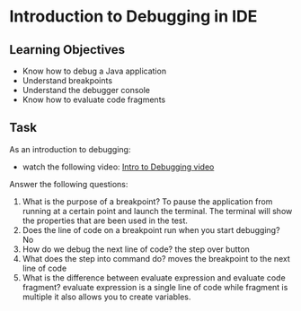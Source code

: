 # Introduction to Debugging in IDE

## Learning Objectives
- Know how to debug a Java application
- Understand breakpoints
- Understand the debugger console
- Know how to evaluate code fragments

## Task
As an introduction to debugging:
- watch the following video: [Intro to Debugging video](https://youtu.be/ErVZrVWZrko)


Answer the following questions:
1. What is the purpose of a breakpoint?
To pause the application from running at a certain point and launch the terminal. The terminal will show the properties that are been used in the test.
2. Does the line of code on a breakpoint run when you start debugging?
No
3. How do we debug the next line of code?
the step over button
4. What does the step into command do?
moves the breakpoint to the next line of code
5. What is the difference between evaluate expression and evaluate code fragment?
evaluate expression is a single line of code while fragment is multiple it also allows you to create variables.